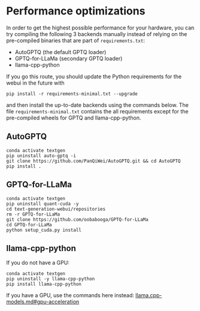 # Performance optimizations

In order to get the highest possible performance for your hardware, you can try compiling the following 3 backends manually instead of relying on the pre-compiled binaries that are part of `requirements.txt`:

* AutoGPTQ (the default GPTQ loader)
* GPTQ-for-LLaMa (secondary GPTQ loader)
* llama-cpp-python

If you go this route, you should update the Python requirements for the webui in the future with

```
pip install -r requirements-minimal.txt --upgrade
```

and then install the up-to-date backends using the commands below. The file `requirements-minimal.txt` contains the all requirements except for the pre-compiled wheels for GPTQ and llama-cpp-python.

## AutoGPTQ

```
conda activate textgen
pip uninstall auto-gptq -i
git clone https://github.com/PanQiWei/AutoGPTQ.git && cd AutoGPTQ
pip install .
```

## GPTQ-for-LLaMa

```
conda activate textgen
pip uninstall quant-cuda -y
cd text-generation-webui/repositories
rm -r GPTQ-for-LLaMa
git clone https://github.com/oobabooga/GPTQ-for-LLaMa
cd GPTQ-for-LLaMa
python setup_cuda.py install
```

## llama-cpp-python

If you do not have a GPU:

```
conda activate textgen
pip uninstall -y llama-cpp-python
pip install llama-cpp-python
```

If you have a GPU, use the commands here instead: [llama.cpp-models.md#gpu-acceleration](https://github.com/oobabooga/text-generation-webui/blob/main/docs/llama.cpp-models.md#gpu-acceleration)
